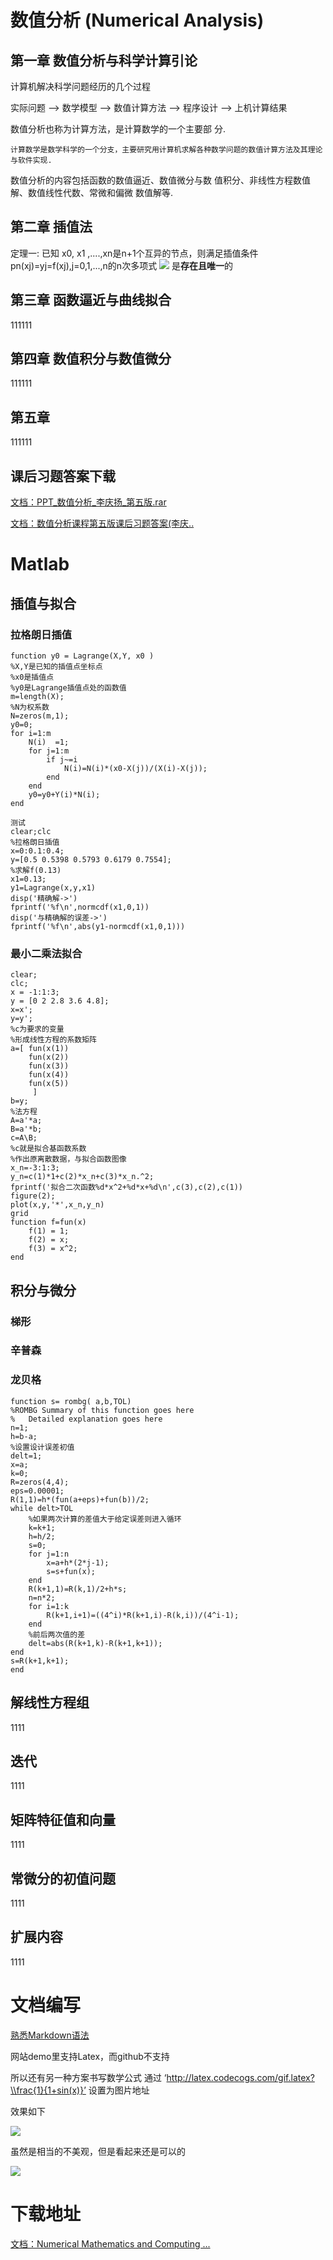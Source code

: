 # 数值分析 (Numerical Analysis)

## 第一章  数值分析与科学计算引论

计算机解决科学问题经历的几个过程

实际问题 --> 数学模型 --> 数值计算方法 --> 程序设计 --> 上机计算结果

数值分析也称为计算方法，是计算数学的一个主要部
分.

    计算数学是数学科学的一个分支，主要研究用计算机求解各种数学问题的数值计算方法及其理论与软件实现. 

数值分析的内容包括函数的数值逼近、数值微分与数
值积分、非线性方程数值解、数值线性代数、常微和偏微
数值解等.


## 第二章  插值法
定理一: 已知 x0, x1 ,....,xn是n+1个互异的节点，则满足插值条件pn(xj)=yj=f(xj),j=0,1,...,n的n次多项式
![](http://latex.codecogs.com/gif.latex?p_n(x)=a_0+a_1x+a_2x^2+...+a_nx^n) 是**存在且唯一**的

## 第三章  函数逼近与曲线拟合
111111

## 第四章  数值积分与数值微分
111111

## 第五章

111111


## 课后习题答案下载
[文档：PPT_数值分析_李庆扬_第五版.rar](http://note.youdao.com/noteshare?id=4766b25f16aa9530f269aae6cc628162)

[文档：数值分析课程第五版课后习题答案(李庆..](http://note.youdao.com/noteshare?id=1df76fadfd275d7b93447f5ce0932a52)
 

# Matlab

## 插值与拟合

### 拉格朗日插值
```
function y0 = Lagrange(X,Y, x0 )
%X,Y是已知的插值点坐标点
%x0是插值点
%y0是Lagrange插值点处的函数值
m=length(X);
%N为权系数
N=zeros(m,1);
y0=0;
for i=1:m
    N(i)  =1;
    for j=1:m
        if j~=i
            N(i)=N(i)*(x0-X(j))/(X(i)-X(j));
        end
    end
    y0=y0+Y(i)*N(i);
end

测试
clear;clc
%拉格朗日插值
x=0:0.1:0.4;
y=[0.5 0.5398 0.5793 0.6179 0.7554];
%求解f(0.13)
x1=0.13;
y1=Lagrange(x,y,x1)
disp('精确解->')
fprintf('%f\n',normcdf(x1,0,1))
disp('与精确解的误差->')
fprintf('%f\n',abs(y1-normcdf(x1,0,1)))

```
### 最小二乘法拟合
```
clear;
clc;
x = -1:1:3;
y = [0 2 2.8 3.6 4.8];
x=x';
y=y';
%c为要求的变量
%形成线性方程的系数矩阵
a=[ fun(x(1))
    fun(x(2))
    fun(x(3))
    fun(x(4))
    fun(x(5))
     ]
b=y;
%法方程
A=a'*a;
B=a'*b;
c=A\B;
%c就是拟合基函数系数
%作出原离散数据，与拟合函数图像
x_n=-3:1:3;
y_n=c(1)*1+c(2)*x_n+c(3)*x_n.^2;
fprintf('拟合二次函数%d*x^2+%d*x+%d\n',c(3),c(2),c(1))
figure(2);
plot(x,y,'*',x_n,y_n)
grid
function f=fun(x)
    f(1) = 1;
    f(2) = x;
    f(3) = x^2;
end

```

## 积分与微分

### 梯形
### 辛普森
### 龙贝格
```
function s= rombg( a,b,TOL)
%ROMBG Summary of this function goes here
%   Detailed explanation goes here
n=1;
h=b-a;
%设置设计误差初值
delt=1;
x=a;
k=0;
R=zeros(4,4);
eps=0.00001;
R(1,1)=h*(fun(a+eps)+fun(b))/2;
while delt>TOL
    %如果两次计算的差值大于给定误差则进入循环
    k=k+1;
    h=h/2;
    s=0;
    for j=1:n
        x=a+h*(2*j-1);
        s=s+fun(x);
    end
    R(k+1,1)=R(k,1)/2+h*s;
    n=n*2;
    for i=1:k
        R(k+1,i+1)=((4^i)*R(k+1,i)-R(k,i))/(4^i-1);
    end
    %前后两次值的差
    delt=abs(R(k+1,k)-R(k+1,k+1));
end
s=R(k+1,k+1);
end
```

## 解线性方程组

1111


## 迭代

1111

## 矩阵特征值和向量

1111

## 常微分的初值问题

1111

## 扩展内容

1111

# 文档编写
[熟悉Markdown语法](https://www.zybuluo.com/mdeditor)

网站demo里支持Latex，而github不支持

所以还有另一种方案书写数学公式
通过 ‘http://latex.codecogs.com/gif.latex?\\frac{1}{1+sin(x)}’ 设置为图片地址

效果如下

![](http://latex.codecogs.com/gif.latex?\\frac{1}{1+sin(x)})


虽然是相当的不美观，但是看起来还是可以的


![](http://latex.codecogs.com/gif.latex?\\frac{x_1}{x_2+sin(x^2)})


# 下载地址
[文档：Numerical Mathematics and Computing ...](http://note.youdao.com/noteshare?id=7a6deffb034a22b0ae9f056c1ccabdaf)

